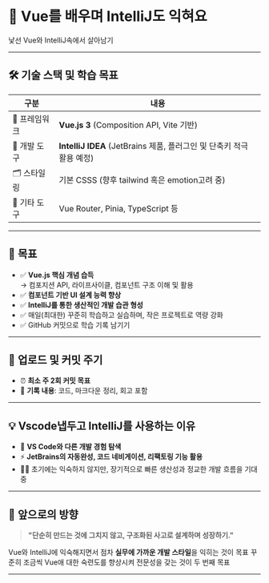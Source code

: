 # 🚀 Vue를 배우며 IntelliJ도 익혀요

낯선 Vue와 IntelliJ속에서 살아남기

---

## 🛠️ 기술 스택 및 학습 목표

| 구분            | 내용                                                                 |
|-----------------|----------------------------------------------------------------------|
| 🎨 프레임워크    | **Vue.js 3** (Composition API, Vite 기반)                            |
| 🧰 개발 도구     | **IntelliJ IDEA** (JetBrains 제품, 플러그인 및 단축키 적극 활용 예정) |
| 🗂️ 스타일링      | 기본 CSSS (향후 tailwind 혹은 emotion고려 중)                            |
| 🔧 기타 도구     | Vue Router, Pinia, TypeScript 등                                      |

---

## 🎯 목표

- ✅ **Vue.js 핵심 개념 습득**  
  → 컴포지션 API, 라이프사이클, 컴포넌트 구조 이해 및 활용  
- ✅ **컴포넌트 기반 UI 설계 능력 향상**
- ✅ **IntelliJ를 통한 생산적인 개발 습관 형성**
- ✅ 매일(최대한) 꾸준히 학습하고 실습하며, 작은 프로젝트로 역량 강화
- ✅ GitHub 커밋으로 학습 기록 남기기

---

## 📅 업로드 및 커밋 주기

- ⏰ **최소 주 2회 커밋 목표**
- 🧾 **기록 내용**: 코드, 마크다운 정리, 회고 포함

---

## 💡 Vscode냅두고 IntelliJ를 사용하는 이유

- 🧠 **VS Code와 다른 개발 경험 탐색**
- ⚡ **JetBrains의 자동완성, 코드 네비게이션, 리팩토링 기능 활용**
- 🧘‍♂️ 초기에는 익숙하지 않지만, 장기적으로 빠른 생산성과 정교한 개발 흐름을 기대중

---

## 🐾 앞으로의 방향

> **"단순히 만드는 것에 그치지 않고, 구조화된 사고로 설계하며 성장하기."**

Vue와 IntelliJ에 익숙해지면서 점차 **실무에 가까운 개발 스타일**을 익히는 것이 목표
꾸준히 조금씩 Vue애 대한 숙련도를 향상시켜 전문성을 갖는 것이 두 번째 목표

---
